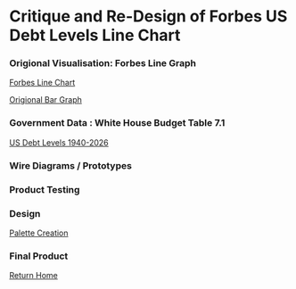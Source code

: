 # Critique and Re-Design of Forbes US Debt Levels Line Chart

### Origional Visualisation: Forbes Line Graph

[Forbes Line Chart](https://github.com/Jonr1944/JReisherPortfolio/blob/main/Origional%20Chart%20(2).jpg)

[Origional Bar Graph](https://www.forbes.com/sites/billconerly/2021/12/29/federal-debt-a-danger-to-business-but-not-this-year/?sh=3d6bd56f1497)

### Government Data : White House Budget Table 7.1

[US Debt Levels 1940-2026](https://www.whitehouse.gov/omb/historical-tables/)

### Wire Diagrams / Prototypes

### Product Testing

### Design

[Palette Creation](https://coolors.co/c1cad6-d4adcf-856084-84e296-dde1e4)

### Final Product

<div class="flourish-embed flourish-chart" data-src="visualisation/7302346"><script src="https://public.flourish.studio/resources/embed.js"></script></div> 

[Return Home](README.md)
